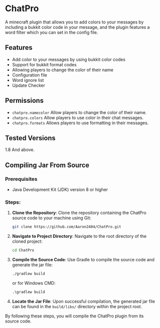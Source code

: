 # ChatPro
A minecraft plugin that allows you to add colors to your messages by including a bukkit color code in your message, and the plugin features a word filter which you can set in the config file.

## Features
- Add color to your messages by using bukkit color codes
- Support for bukkit format codes
- Allowing players to change the color of their name
- Configuration file
- Word ignore list
- Update Checker

## Permissions
- ```chatpro.namecolor``` Allow players to change the color of their name.
- ```chatpro.colors``` Allow players to use color in their chat messages.
- ```chatpro.formats``` Allows players to use formatting in their messages.

## Tested Versions
1.8 And above.

## Compiling Jar From Source

### Prerequisites

- Java Development Kit (JDK) version 8 or higher

### Steps:

1. **Clone the Repository**:
   Clone the repository containing the ChatPro source code to your machine using Git:
   ```bash
   git clone https://github.com/Aaron2404/ChatPro.git
   ```

2. **Navigate to Project Directory**:
   Navigate to the root directory of the cloned project:
   ```bash
   cd ChatPro
   ```

3. **Compile the Source Code**:
   Use Gradle to compile the source code and generate the jar file:
   ```bash
   ./gradlew build
   ```
   or for Windows CMD:
   ```cmd
   .\gradlew build
   ```

4. **Locate the Jar File**:
   Upon successful compilation,
   the generated jar file can be found in the `build/libs/` directory within the project root.

By following these steps, you will compile the ChatPro plugin from its source code.
